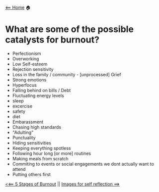 [<== Home](README.md) 🏠


# What are some of the possible catalysts for burnout?

- Perfectionism 
- Overworking
- Low Self-esteem
- Rejection sensitivity 
- Loss in the family / community - [unprocessed] Grief
- Strong emotions
- Hyperfocus
- Falling behind on bills / Debt 
- Fluctuating energy levels
- sleep
- excercise
- safety
- diet
- Embarassment 
- Chasing high standards
- "Adulting" 
- Punctuality
- Hiding sensitivities
- Keeping everything spotless
- Following hour long [or more] routines
- Making meals from scratch
- Commiting to events or social engagements we dont actually want to attend
- Putting others first 
 
 [<<== 5 Stages of Burnout](fivestages.md) ||  [Images for self reflection ==>](reflections.md)
